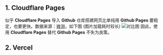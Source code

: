 ## 1. Cloudflare Pages
似乎 **Cloudflare Pages** 导入 **Github** 仓库搭建网页比单纯用 **Github Pages** 要稳定，也要更快。数据来源：[拨测](boce.com)，如下图 (图片加载耗时较长)
![对比图](https://s1.ax1x.com/2023/02/04/pSy0SOK.jpg "明显的反差")
因此，使用 **Cloudflare Pages** 替代 **Github Pages** 不失为良策。
## 2. Vercel